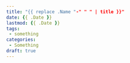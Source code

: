 ```yaml
---
title: "{{ replace .Name "-" " " | title }}"
date: {{ .Date }}
lastmod: {{ .Date }}
tags:
 - something
categories:
 - Something
draft: true
---
```


